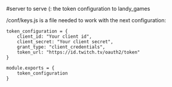 #server to serve (: the token configuration to landy_games

/conf/keys.js is a file needed to work with the next configuration:

```
token_configuration = {
    client_id: "Your client id",
    client_secret: "Your client secret",
    grant_type: "client_credentials",
    token_url: "https://id.twitch.tv/oauth2/token"
}

module.exports = {
    token_configuration
}
```
